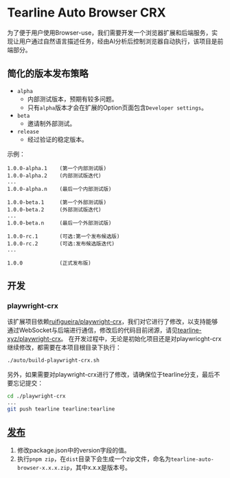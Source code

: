 # Tearline Auto Browser CRX

为了便于用户使用Browser-use，我们需要开发一个浏览器扩展和后端服务，实现让用户通过自然语言描述任务，经由AI分析后控制浏览器自动执行，该项目是前端部分。

## 简化的版本发布策略

- `alpha`
  - 内部测试版本，预期有较多问题。
  - 只有`alpha`版本才会在扩展的Option页面包含`Developer settings`。
- `beta`
  - 邀请制外部测试。
- `release`
  - 经过验证的稳定版本。

示例：

```
1.0.0-alpha.1    (第一个内部测试版)
1.0.0-alpha.2    (内部测试版迭代)
...
1.0.0-alpha.n    (最后一个内部测试版)

1.0.0-beta.1     (第一个外部测试版)
1.0.0-beta.2     (外部测试版迭代)
...
1.0.0-beta.n     (最后一个外部测试版)

1.0.0-rc.1       (可选:第一个发布候选版)
1.0.0-rc.2       (可选:发布候选版迭代)
...

1.0.0            (正式发布版)
```

## 开发

### playwright-crx

该扩展项目依赖[ruifigueira/playwright-crx](https://github.com/ruifigueira/playwright-crx)，我们对它进行了修改，以支持能够通过WebSocket与后端进行通信，修改后的代码目前闭源，请见[tearline-xyz/playwright-crx](https://github.com/tearline-xyz/playwright-crx)。
在开发过程中，无论是初始化项目还是对playwricght-crx继续修改，都需要在本项目根目录下执行：

```bash
./auto/build-playwright-crx.sh
```

另外，如果需要对playwright-crx进行了修改，请确保位于tearline分支，最后不要忘记提交：

```bash
cd ./playwright-crx
...
git push tearline tearline:tearline
```

## [发布](https://wxt.dev/guide/essentials/publishing.html)

1. 修改package.json中的version字段的值。
2. 执行`pnpm zip`，在`dist`目录下会生成一个zip文件，命名为`tearline-auto-browser-x.x.x.zip`，其中x.x.x是版本号。
